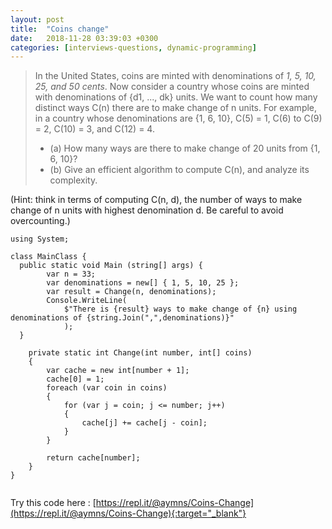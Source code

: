 ```yaml
---
layout: post
title:  "Coins change"
date:   2018-11-28 03:39:03 +0300
categories: [interviews-questions, dynamic-programming]
---
```



> In the United States, coins are minted with denominations of *1, 5, 10, 25, and 50 cents*. 
Now consider a country whose coins are minted with denominations of {d1, ..., dk} units. We want to count how many distinct ways C(n) there are to make change of n units.
For example, in a country whose denominations are {1, 6, 10}, 
C(5) = 1, 
C(6) to C(9) = 2, 
C(10) = 3, 
and C(12) = 4.
>
> * (a) How many ways are there to make change of 20 units from {1, 6, 10}? 
> * (b) Give an efficient algorithm to compute C(n), and analyze its complexity.



(Hint: think in terms of computing C(n, d), the number of ways to make change of n units with highest denomination d. Be careful to avoid overcounting.)

~~~~ 
using System;

class MainClass {
  public static void Main (string[] args) {
    	var n = 33;
    	var denominations = new[] { 1, 5, 10, 25 };
    	var result = Change(n, denominations);
    	Console.WriteLine(
            $"There is {result} ways to make change of {n} using denominations of {string.Join(",",denominations)}"
            );
  }

	private static int Change(int number, int[] coins)
	{
    	var cache = new int[number + 1];
    	cache[0] = 1;
    	foreach (var coin in coins)
    	{
        	for (var j = coin; j <= number; j++)
        	{
            	cache[j] += cache[j - coin];
        	}
    	}

    	return cache[number];
	}
}


~~~~ 

Try this code here : [https://repl.it/@aymns/Coins-Change](https://repl.it/@aymns/Coins-Change){:target="_blank"}